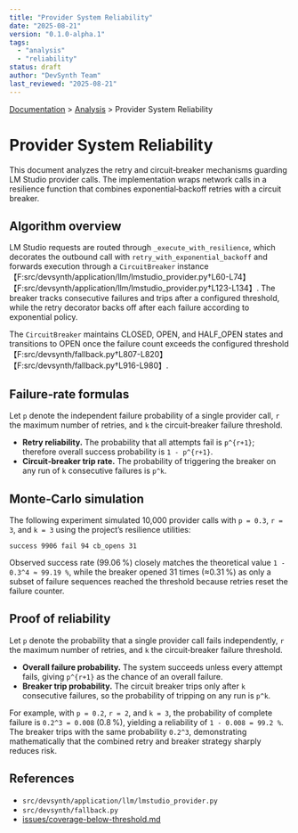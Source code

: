 ```yaml
---
title: "Provider System Reliability"
date: "2025-08-21"
version: "0.1.0-alpha.1"
tags:
  - "analysis"
  - "reliability"
status: draft
author: "DevSynth Team"
last_reviewed: "2025-08-21"
---
```

<div class="breadcrumbs">
<a href="../index.md">Documentation</a> &gt; <a href="index.md">Analysis</a> &gt; Provider System Reliability
</div>

# Provider System Reliability

This document analyzes the retry and circuit‑breaker mechanisms guarding LM Studio provider calls. The implementation wraps network calls in a resilience function that combines exponential‑backoff retries with a circuit breaker.

## Algorithm overview

LM Studio requests are routed through `_execute_with_resilience`, which decorates the outbound call with `retry_with_exponential_backoff` and forwards execution through a `CircuitBreaker` instance【F:src/devsynth/application/llm/lmstudio_provider.py†L60-L74】【F:src/devsynth/application/llm/lmstudio_provider.py†L123-L134】. The breaker tracks consecutive failures and trips after a configured threshold, while the retry decorator backs off after each failure according to exponential policy.

The `CircuitBreaker` maintains CLOSED, OPEN, and HALF_OPEN states and transitions to OPEN once the failure count exceeds the configured threshold【F:src/devsynth/fallback.py†L807-L820】【F:src/devsynth/fallback.py†L916-L980】.

## Failure‑rate formulas

Let `p` denote the independent failure probability of a single provider call, `r` the maximum number of retries, and `k` the circuit‑breaker failure threshold.

* **Retry reliability.** The probability that all attempts fail is `p^{r+1}`; therefore overall success probability is `1 - p^{r+1}`.
* **Circuit‑breaker trip rate.** The probability of triggering the breaker on any run of `k` consecutive failures is `p^k`.

## Monte‑Carlo simulation

The following experiment simulated 10,000 provider calls with `p = 0.3`, `r = 3`, and `k = 3` using the project’s resilience utilities:

```text
success 9906 fail 94 cb_opens 31
```

Observed success rate (99.06 %) closely matches the theoretical value `1 - 0.3^4 ≈ 99.19 %`, while the breaker opened 31 times (≈0.31 %) as only a subset of failure sequences reached the threshold because retries reset the failure counter.

## Proof of reliability

Let `p` denote the probability that a single provider call fails independently, `r` the maximum number of retries, and `k` the circuit‑breaker failure threshold.

* **Overall failure probability.** The system succeeds unless every attempt fails, giving `p^{r+1}` as the chance of an overall failure.
* **Breaker trip probability.** The circuit breaker trips only after `k` consecutive failures, so the probability of tripping on any run is `p^k`.

For example, with `p = 0.2`, `r = 2`, and `k = 3`, the probability of complete failure is `0.2^3 = 0.008` (0.8 %), yielding a reliability of `1 - 0.008 = 99.2 %`. The breaker trips with the same probability `0.2^3`, demonstrating mathematically that the combined retry and breaker strategy sharply reduces risk.

## References

* `src/devsynth/application/llm/lmstudio_provider.py`
* `src/devsynth/fallback.py`
* [issues/coverage-below-threshold.md](../../issues/coverage-below-threshold.md)
